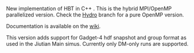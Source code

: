 New implementation of HBT in C++ . This is the hybrid MPI/OpenMP parallelized version. Check the [Hydro](https://github.com/Kambrian/HBT2/tree/Hydro) branch for a pure OpenMP version.

Documentation is available on the [wiki](https://github.com/Kambrian/HBT2/wiki).

This version adds support for Gadget-4 hdf snapshot and group format as used in the Jiutian Main simus. Currently only DM-only runs are supported.
